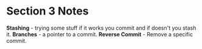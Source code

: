 # Section 3 Notes

**Stashing** - trying some stuff if it works you commit and if doesn't you stash it.
**Branches** - a pointer to a commit.
**Reverse Commit** - Remove a specific commit.
